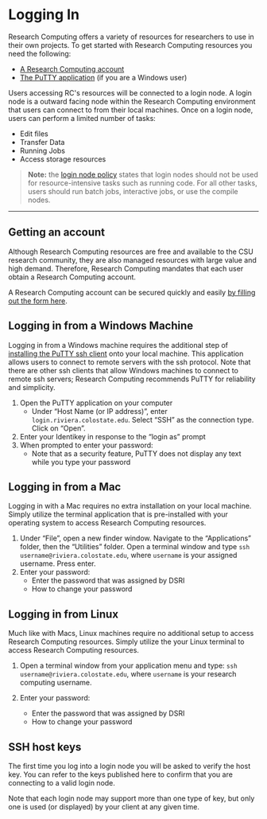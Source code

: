# Logging In

Research Computing offers a variety of resources for researchers to use in their own projects. To get started with Research Computing resources you need the following: 

- [A Research Computing account](https://www.research.colostate.edu/dsri/hpc-riviera/)
- [The PuTTY application](https://www.putty.org/) (if you are a Windows user)  

Users accessing RC's resources will be connected to a login node. A login node is a outward facing node within the Research Computing environment that users can connect to from their local machines. Once on a login node, users can perform a limited number of tasks:

+ Edit files
+ Transfer Data
+ Running Jobs
+ Access storage resources  

> **Note:** the [login node policy](../additional-resources/policies.md#login-nodes) states that login nodes should not be used for resource-intensive tasks such as running code. For all other tasks, users should run batch jobs, interactive jobs, or use the compile nodes. 


---

## Getting an account

Although Research Computing resources are free and available to the CSU research community, they are also managed resources with large value and high demand. Therefore, Research Computing mandates that each user obtain a Research Computing account. 

A Research Computing account can be secured quickly and easily [by filling out the form 
here](https://www.research.colostate.edu/dsri/hpc-riviera/).
  
## Logging in from a Windows Machine

Logging in from a Windows machine requires the additional step of [installing the PuTTY ssh client](https://www.putty.org/) onto your local machine. This application allows users to connect to remote servers with the ssh protocol. Note that there are other ssh clients that allow Windows machines to connect to remote ssh servers; Research Computing recommends PuTTY for reliability and simplicity.

1. Open the PuTTY application on your computer
    * Under “Host Name (or IP address)”, enter `login.riviera.colostate.edu`. Select “SSH” as the connection type. Click on “Open”.
2. Enter your Identikey in response to the “login as” prompt
3. When prompted to enter your password:
    * Note that as a security feature, PuTTY does not display any text while you type your password


## Logging in from a Mac

Logging in with a Mac requires no extra installation on your local machine. Simply utilize the terminal application that is pre-installed with your operating system to access Research Computing resources. 

1. Under “File”, open a new finder window. Navigate to the “Applications” folder, then the “Utilities” folder. Open a terminal window and type `ssh username@riviera.colostate.edu`, where `username` is your assigned username. Press enter.
2. Enter your password:
	- Enter the password that was assigned by DSRI                
	- How to change your password

## Logging in from Linux

Much like with Macs, Linux machines require no additional setup to access Research Computing resources. Simply utilize the your Linux terminal to access Research Computing resources. 

1. Open a terminal window from your application menu and type: `ssh username@riviera.colostate.edu`, where `username` is your research computing username.

2. Enter your password:
	- Enter the password that was assigned by DSRI                
	- How to change your password

## SSH host keys

The first time you log into a login node you will be asked to verify the host key. You can refer to the keys published here to confirm that you are connecting to a valid login node.

Note that each login node may support more than one type of key, but only one is used (or displayed) by your client at any given time.
